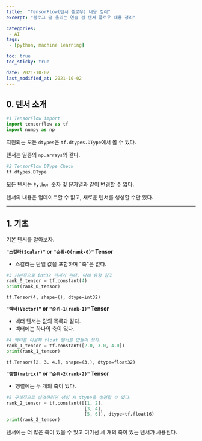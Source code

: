 ```yaml
---
title:  "TensorFlow(텐서 플로우) 내용 정리"
excerpt: "블로그 글 올리는 연습 겸 텐서 플로우 내용 정리"

categories:
 - AI
tags:
 - [python, machine learning]

toc: true
toc_sticky: true

date: 2021-10-02
last_modified_at: 2021-10-02
---
```


## **0. 텐서 소개**

```python
#1 TensorFlow import
import tensorflow as tf
import numpy as np
```

지원되는 모든 `dtypes`은 `tf.dtypes.DType`에서 볼 수 있다.

텐서는 일종의 `np.arrays`와 같다.

```python
#2 TensorFlow DType Check
tf.dtypes.DType
```

모든 텐서는 `Python` 숫자 및 문자열과 같이 변경할 수 없다.

텐서의 내용은 업데이트할 수 없고, 새로운 텐서를 생성할 수만 있다.

---

## **1. 기초**

기본 텐서를 알아보자.

 **`"스칼라(Scalar)"` or `"순위-0(rank-0)"` Tensor**

 * 스칼라는 단일 값을 포함하며 "축"은 없다.

```python
#3 기본적으로 int32 텐서가 된다. 아래 유형 참조
rank_0_tensor = tf.constant(4)
print(rank_0_tensor)
```

```
tf.Tensor(4, shape=(), dtype=int32)
```

**`"벡터(Vector)"` or `"순위-1(rank-1)"` Tensor**

* 벡터 텐서는 값의 목록과 같다.
* 벡터에는 하나의 축이 있다.

```python
#4 벡터를 이용해 float 텐서를 만들어 보자.
rank_1_tensor = tf.constant([2.0, 3.0, 4.0])
print(rank_1_tensor)
```

```
tf.Tensor([2. 3. 4.], shape=(3,), dtype=float32)
```

**`"행렬(matrix)"` or `"순위-2(rank-2)"` Tensor**
* 행렬에는 두 개의 축이 있다.

```python
#5 구체적으로 설명하려면 생성 시 dtype을 설정할 수 있다.
rank_2_tensor = tf.constant([[1, 2],
                             [3, 4],
                             [5, 6]], dtype=tf.float16)
print(rank_2_tensor)
```

텐서에는 더 많은 축이 있을 수 있고 여기선 세 개의 축이 있는 텐서가 사용된다.
